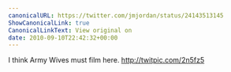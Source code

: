 ```yaml
---
canonicalURL: https://twitter.com/jmjordan/status/24143513145
ShowCanonicalLink: true
CanonicalLinkText: View original on
date: 2010-09-10T22:42:32+00:00
---
```

I think Army Wives must film here. http://twitpic.com/2n5fz5
